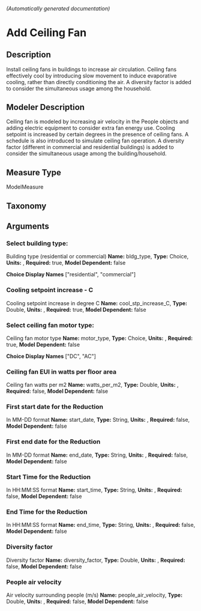 

###### (Automatically generated documentation)

# Add Ceiling Fan

## Description
Install ceiling fans in buildings to increase air circulation. Ceiling fans effectively cool by introducing slow movement to induce evaporative cooling, rather than directly conditioning the air. A diversity factor is added to consider the simultaneous usage among the household.

## Modeler Description
Ceiling fan is modeled by increasing air velocity in the People objects and adding electric equipment to consider extra fan energy use. Cooling setpoint is increased by certain degrees in the presence of ceiling fans. A schedule is also introduced to simulate ceiling fan operation. A diversity factor (different in commercial and residential buildings) is added to consider the simultaneous usage among the building/household.

## Measure Type
ModelMeasure

## Taxonomy


## Arguments


### Select building type:
Building type (residential or commercial)
**Name:** bldg_type,
**Type:** Choice,
**Units:** ,
**Required:** true,
**Model Dependent:** false

**Choice Display Names** ["residential", "commercial"]


### Cooling setpoint increase - C
Cooling setpoint increase in degree C
**Name:** cool_stp_increase_C,
**Type:** Double,
**Units:** ,
**Required:** true,
**Model Dependent:** false


### Select ceiling fan motor type:
Ceiling fan motor type
**Name:** motor_type,
**Type:** Choice,
**Units:** ,
**Required:** true,
**Model Dependent:** false

**Choice Display Names** ["DC", "AC"]


### Ceiling fan EUI in watts per floor area
Ceiling fan watts per m2
**Name:** watts_per_m2,
**Type:** Double,
**Units:** ,
**Required:** false,
**Model Dependent:** false


### First start date for the Reduction
In MM-DD format
**Name:** start_date,
**Type:** String,
**Units:** ,
**Required:** false,
**Model Dependent:** false


### First end date for the Reduction
In MM-DD format
**Name:** end_date,
**Type:** String,
**Units:** ,
**Required:** false,
**Model Dependent:** false


### Start Time for the Reduction
In HH:MM:SS format
**Name:** start_time,
**Type:** String,
**Units:** ,
**Required:** false,
**Model Dependent:** false


### End Time for the Reduction
In HH:MM:SS format
**Name:** end_time,
**Type:** String,
**Units:** ,
**Required:** false,
**Model Dependent:** false


### Diversity factor
Diversity factor
**Name:** diversity_factor,
**Type:** Double,
**Units:** ,
**Required:** false,
**Model Dependent:** false


### People air velocity
Air velocity surrounding people (m/s)
**Name:** people_air_velocity,
**Type:** Double,
**Units:** ,
**Required:** false,
**Model Dependent:** false






